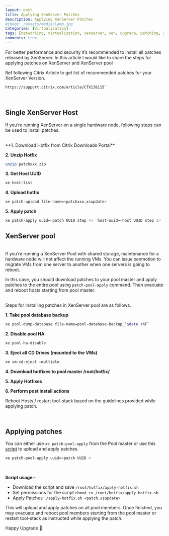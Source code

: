 ```yaml
---
layout: post
title: Applying XenServer Patches
description: Applying XenServer Patches
#image: /assets/media/Lamp.jpg
Categories: [Virtualization]
tags: [networking, virtualization, xenserver, xen, upgrade, patching, sysops, dijeeshpnair, devops]
comments: true
---
```


For better performance and security it’s recommended to install all patches released by XenServer. In this article I would like to share the steps for applying patches on XenServer and XenServer pool

Ref following Citrix Article to get list of recommended patches for your XenServer Version.

```sh
https://support.citrix.com/article/CTX138115`
```

 <br>

Single XenServer Host
---

If you’re running XenServer on a single hardware node, following steps can be used to install patches.

<br>
**1. Download Hotfix from Citrix Downloads Portal**

**2. Unzip Hotfix**

```sh
unzip patchxxx.zip
```

**3. Get Host UUID**

```sh
xe host-list
```

**4. Upload hotfix**

```sh
xe patch-upload file-name=<patchxxx.xsupdate>   
```

**5. Apply patch**

```sh
xe patch-apply uuid=<patch UUID step 4>  host-uuid=<host UUID step 3>
```

XenServer pool
---

<br>
If you’re running a XenServer Pool with shared storage, maintenance for a hardware node will not affect the running VMs. You can issue xenmotion to migrate VMs from one server to another when one servers is going to reboot.

In this case, you should download patches to your pool master and apply patches to the entire pool using `patch-pool-apply` command. Then evacuate and reboot hosts starting from pool master.

<br>
Steps for Installing patches in XenServer pool are as follows.
<br>

**1. Take pool database backup**
```sh
xe pool-dump-database file-name=pool-database-backup_`$date +%F`
```
**2. Disable pool HA**
```sh
xe pool-ha-disable
```
**3. Eject all CD Drives (mounted to the VMs)**
```sh
xe vm-cd-eject –multiple
```
**4. Download hotfixes to pool master /root/hotfix/**

**5. Apply Hotfixes**

**6. Perform post install actions**

Reboot Hosts / restart tool-stack based on the guidelines provided while applying patch.

<br>

Applying patches
---

You can either use `xe patch-pool-apply` from the Pool master or use this [script](https://gist.github.com/dijeesh/2ca76f6cf25110c97a88a281b060b6b6) to upload and apply patches.

```sh
xe patch-pool-apply uuid=<patch UUID >  
```

<br>

**Script usage:-**

* Download the script and save  `/root/hotfix/apply-hotfix.sh`
* Set permissions for the script `chmod +x /root/hotfix/apply-hotfix.sh`
* Apply Patches `./apply-hotfix.sh <patch.xsupdate>`

This will upload and apply patches on all pool members. Once finished, you may evacuate and reboot pool members starting from the pool master or restart tool-stack as instructed while applying the patch.

Happy Upgrade 🙂
